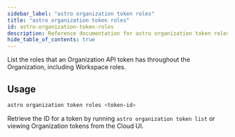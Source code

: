 ```yaml
---
sidebar_label: "astro organization token roles"
title: "astro organization token roles"
id: astro-organization-token-roles
description: Reference documentation for astro organization token roles.
hide_table_of_contents: true
---
```


List the roles that an Organization API token has throughout the Organization, including Workspace roles.

## Usage

```sh
astro organization token roles <token-id>
```

Retrieve the ID for a token by running `astro organization token list` or viewing Organization tokens from the Cloud UI.